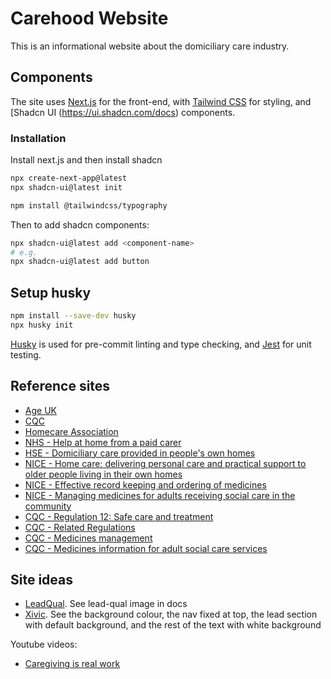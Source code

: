 # Carehood Website

This is an informational website about the domiciliary care industry.


## Components
The site uses [Next.js](https://nextjs.org/) for the front-end, with [Tailwind CSS](https://tailwindcss.com/) for styling, and [Shadcn UI (https://ui.shadcn.com/docs) components.

### Installation
Install next.js and then install shadcn
```bash
npx create-next-app@latest
npx shadcn-ui@latest init

npm install @tailwindcss/typography
```

Then to add shadcn components:
```bash
npx shadcn-ui@latest add <component-name>
# e.g.
npx shadcn-ui@latest add button
```


## Setup husky
```bash
npm install --save-dev husky
npx husky init
```
[Husky](https://typicode.github.io/husky/) is used for pre-commit linting and type checking, and [Jest](https://jestjs.com/) for unit testing.


## Reference sites
- [Age UK](https://www.ageuk.org.uk/information-advice/care/arranging-care/)
- [CQC](https://www.cqc.org.uk/about-us/transparency/using-cqc-data)
- [Homecare Association](https://www.homecareassociation.org.uk/support/content-library-search.html)
- [NHS - Help at home from a paid carer](https://www.nhs.uk/conditions/social-care-and-support-guide/care-services-equipment-and-care-homes/homecare/)
- [HSE - Domiciliary care provided in people's own homes](https://www.hse.gov.uk/healthservices/domiciliary-care.htm)
- [NICE - Home care: delivering personal care and practical support to older people living in their own homes](https://www.nice.org.uk/guidance/ng21/chapter/Recommendations#ensuring-safety-and-safeguarding-people-using-home-care-services)
- [NICE - Effective record keeping and ordering of medicines](https://www.nice.org.uk/about/nice-communities/social-care/quick-guides/effective-record-keeping-ordering-medicines)
- [NICE - Managing medicines for adults receiving social care in the community](https://www.nice.org.uk/guidance/NG67)
- [CQC - Regulation 12: Safe care and treatment](https://www.cqc.org.uk/guidance-providers/regulations/regulation-12-safe-care-treatment)
- [CQC - Related Regulations](https://www.cqc.org.uk/guidance-providers/regulations-enforcement/regulations-service-providers-managers-related-guidance)
- [CQC - Medicines management](https://www.cqc.org.uk/guidance-providers/adult-social-care/medicines-management)
- [CQC - Medicines information for adult social care services](https://www.cqc.org.uk/guidance-providers/adult-social-care/medicines-information-adult-social-care-services)
## Site ideas
- [LeadQual](https://lqdigital.com/). See lead-qual image in docs
- [Xivic](https://www.xivic.com/). See the background colour, the nav fixed at top, the lead section with default background, and the rest of the text with white background

Youtube videos:
- [Caregiving is real work](https://www.youtube.com/watch?v=XezfOVE9RFM)

